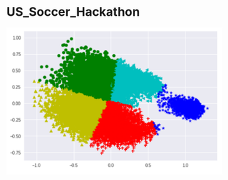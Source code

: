 # US_Soccer_Hackathon
![Tacticle Skills Cluster](https://github.com/KevinmKrieg/US_Soccer_Hackathon/blob/master/tacticle_cluster.PNG)
